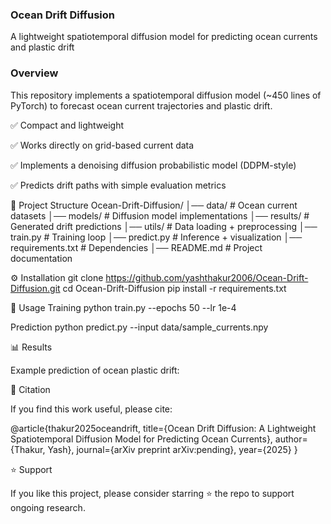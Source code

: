 ### Ocean Drift Diffusion

A lightweight spatiotemporal diffusion model for predicting ocean currents and plastic drift






### Overview

This repository implements a spatiotemporal diffusion model (~450 lines of PyTorch) to forecast ocean current trajectories and plastic drift.

✅ Compact and lightweight

✅ Works directly on grid-based current data

✅ Implements a denoising diffusion probabilistic model (DDPM-style)

✅ Predicts drift paths with simple evaluation metrics

📂 Project Structure
Ocean-Drift-Diffusion/
│── data/              # Ocean current datasets
│── models/            # Diffusion model implementations
│── results/           # Generated drift predictions
│── utils/             # Data loading + preprocessing
│── train.py           # Training loop
│── predict.py         # Inference + visualization
│── requirements.txt   # Dependencies
│── README.md          # Project documentation

⚙️ Installation
git clone https://github.com/yashthakur2006/Ocean-Drift-Diffusion.git
cd Ocean-Drift-Diffusion
pip install -r requirements.txt

🏃 Usage
Training
python train.py --epochs 50 --lr 1e-4

Prediction
python predict.py --input data/sample_currents.npy

📊 Results

Example prediction of ocean plastic drift:

📑 Citation

If you find this work useful, please cite:

@article{thakur2025oceandrift,
  title={Ocean Drift Diffusion: A Lightweight Spatiotemporal Diffusion Model for Predicting Ocean Currents},
  author={Thakur, Yash},
  journal={arXiv preprint arXiv:pending},
  year={2025}
}

⭐ Support

If you like this project, please consider starring ⭐ the repo to support ongoing research.
